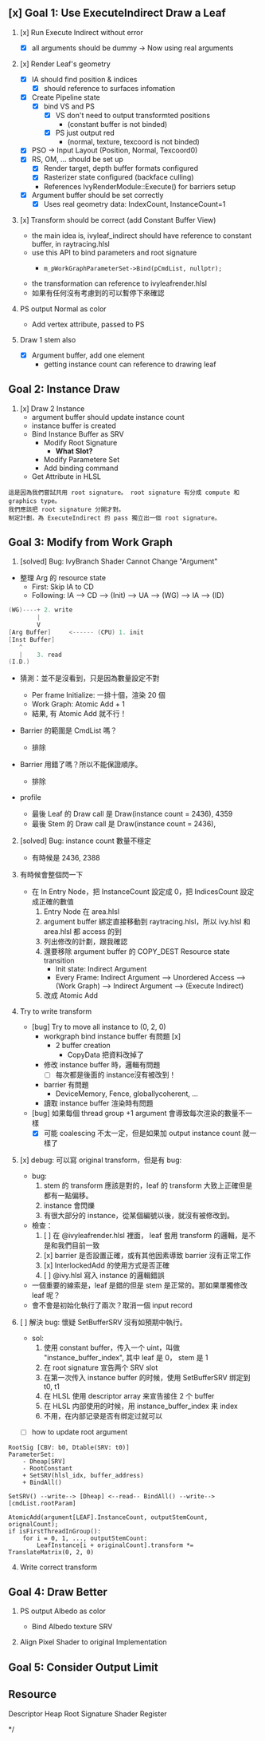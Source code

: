 ## [x] Goal 1: Use ExecuteIndirect Draw a Leaf

1. [x] Run Execute Indirect without error
    - [x] all arguments should be dummy → Now using real arguments

2. [x] Render Leaf's geometry
    - [x] IA should find position & indices
        - [x] should reference to surfaces infomation
    - [x] Create Pipeline state
        - [x] bind VS and PS
            - [x] VS don't need to output transformted positions
                - (constant buffer is not binded)
            - [x] PS just output red
                - (normal, texture, texcoord is not binded)
    - [x] PSO -> Input Layout (Position, Normal, Texcoord0)
    - [x] RS, OM, ... should be set up
        - [x] Render target, depth buffer formats configured
        - [x] Rasterizer state configured (backface culling)
        - References IvyRenderModule::Execute() for barriers setup
    - [x] Argument buffer should be set correctly
        - [x] Uses real geometry data: IndexCount, InstanceCount=1    

3. [x] Transform should be correct (add Constant Buffer View)
    - the main idea is, ivyleaf_indirect should have reference to constant buffer, in raytracing.hlsl
    - use this API to bind parameters and root signature
        -     m_pWorkGraphParameterSet->Bind(pCmdList, nullptr);
    - the transformation can reference to ivyleafrender.hlsl
    - 如果有任何沒有考慮到的可以暫停下來確認

4. PS output Normal as color
    - Add vertex attribute, passed to PS

5. Draw 1 stem also
    - [x] Argument buffer, add one element
        - getting instance count can reference to drawing leaf

## Goal 2: Instance Draw

1. [x] Draw 2 Instance
    - argument buffer should update instance count
    - instance buffer is created
    - Bind Instance Buffer as SRV
        - Modify Root Signature
            - **What Slot?**
        - Modify Parametere Set
        - Add binding command
    - Get Attribute in HLSL

```
這是因為我們嘗試共用 root signature。 root signature 有分成 compute 和 graphics type。
我們應該把 root signature 分開才對。
制定計劃，為 ExecuteIndirect 的 pass 獨立出一個 root signature。
```

## Goal 3: Modify from Work Graph 

1. [solved] Bug: IvyBranch Shader Cannot Change "Argument"

- 整理 Arg 的 resource state
    - First: Skip IA to CD
    - Following: IA --> CD --> (Init) --> UA --> (WG) --> IA --> (ID)

```c
(WG)----+ 2. write
        |
        V
[Arg Buffer]     <------ (CPU) 1. init
[Inst Buffer]
   ^
   |    3. read
(I.D.)
```
- 猜測：並不是沒看到，只是因為數量設定不對
    - Per frame Initialize: 一排十個，渲染 20 個
    - Work Graph: Atomic Add + 1
    - 結果, 有 Atomic Add 就不行！

- Barrier 的範圍是 CmdList 嗎？
    - 排除
- Barrier 用錯了嗎？所以不能保證順序。
    - 排除

- profile
    - 最後 Leaf 的 Draw call 是 Draw(instance count = 2436), 4359
    - 最後 Stem 的 Draw call 是 Draw(instance count = 2436), 

2. [solved] Bug: instance count 數量不穩定
    - 有時候是 2436, 2388

3. 有時候會整個閃一下
    - 在 In Entry Node，把 InstanceCount 設定成 0，把 IndicesCount 設定成正確的數值
        1. Entry Node 在 area.hlsl
        2. argument buffer 綁定直接移動到 raytracing.hlsl，所以 ivy.hlsl 和 area.hlsl 都 access 的到
        3. 列出修改的計劃，跟我確認
        4. 還要移除 argument buffer 的 COPY_DEST Resource state transition
            - Init state: Indirect Argument
            - Every Frame: Indirect Argument --> Unordered Access --> (Work Graph) --> Indirect Argument --> (Execute Indirect)
        5. 改成 Atomic Add

3. Try to write transform
    - [bug] Try to move all instance to (0, 2, 0)
        - workgraph bind instance buffer 有問題 [x]
            - 2 buffer creation
                - CopyData 把資料改掉了
        - 修改 instance buffer 時，邏輯有問題
            - [ ] 每次都是後面的 instance沒有被改到！
        - barrier 有問題
            - DeviceMemory, Fence, globallycoherent, ...
        - 讀取 instance buffer 渲染時有問題
    - [bug] 如果每個 thread group +1 argument 會導致每次渲染的數量不一樣
        - [x] 可能 coalescing 不太一定，但是如果加 output instance count 就一樣了

4. [x] debug: 可以寫 original transform，但是有 bug:
    - bug:
        1. stem 的 transform 應該是對的，leaf 的 transform 大致上正確但是都有一點偏移。
        2. instance 會閃爍
        3. 有很大部分的 instance，從某個編號以後，就沒有被修改到。
    - 檢查：
        1. [ ] 在 @ivyleafrender.hlsl 裡面， leaf 套用 transform 的邏輯，是不是和我們目前一致
        2. [x] barrier 是否設置正確，或有其他因素導致 barrier 沒有正常工作
        3. [x] InterlockedAdd 的使用方式是否正確
        4. [ ] @ivy.hlsl 寫入 instance 的邏輯錯誤
    - 一個重要的線索是，leaf 是錯的但是 stem 是正常的。那如果單獨修改 leaf 呢？
    - 會不會是初始化執行了兩次？取消一個 input record

5. [ ] 解決 bug: 懷疑 SetBufferSRV 沒有如預期中執行。
    - sol:
        1. 使用 constant buffer，传入一个 uint，叫做 "instance_buffer_index", 其中 leaf 是 0， stem 是 1
        2. 在 root signature 宣告两个 SRV slot
        3. 在第一次传入 instance buffer 的时候，使用 SetBufferSRV 绑定到 t0, t1
        4. 在 HLSL 使用 descriptor array 来宣告接住 2 个 buffer
        5. 在 HLSL 内部使用的时候，用 instance_buffer_index 来 index 
        6. 不用，在内部记录是否有绑定过就可以
    - [ ] how to update root argument
    
    
```
RootSig [CBV: b0, Dtable(SRV: t0)]
ParameterSet:
    - Dheap[SRV]
    - RootConstant
    + SetSRV(hlsl_idx, buffer_address)
    + BindAll()

SetSRV() --write--> [Dheap] <--read-- BindAll() --write--> [cmdList.rootParam]
```

```
AtomicAdd(argument[LEAF].InstanceCount, outputStemCount, orignalCount);
if isFirstThreadInGroup():
    for i = 0, 1, ..., outputStemCount:
        LeafInstance[i + originalCount].transform *= TranslateMatrix(0, 2, 0)
```

4. Write correct transform

## Goal 4: Draw Better

1. PS output Albedo as color
    - Bind Albedo texture SRV

2. Align Pixel Shader to original Implementation

## Goal 5: Consider Output Limit

## Resource

Descriptor Heap
Root Signature
Shader Register


*/